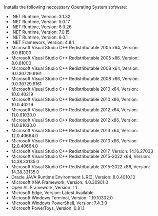 Installs the following neccessary Operating System software:

- .NET Runtime, Version: 3.1.32
- .NET Runtime, Version: 5.0.17
- .NET Runtime, Version: 6.0.26
- .NET Runtime, Version: 7.0.15
- .NET Runtime, Version: 8.0.1
- .NET Framework, Version: 4.8.1
- Microsoft Visual Studio C++ Redistributable 2005 x64, Version: 8.0.61000
- Microsoft Visual Studio C++ Redistributable 2005 x86, Version: 8.0.61000
- Microsoft Visual Studio C++ Redistributable 2008 x64, Version: 9.0.30729.6161
- Microsoft Visual Studio C++ Redistributable 2008 x86, Version: 9.0.30729.6161
- Microsoft Visual Studio C++ Redistributable 2010 x64, Version: 10.0.40219
- Microsoft Visual Studio C++ Redistributable 2010 x86, Version: 10.0.40219
- Microsoft Visual Studio C++ Redistributable 2012 x64, Version: 11.0.61030.0
- Microsoft Visual Studio C++ Redistributable 2012 x86, Version: 11.0.61030.0
- Microsoft Visual Studio C++ Redistributable 2013 x64, Version: 12.0.40664.0
- Microsoft Visual Studio C++ Redistributable 2013 x86, Version: 12.0.40664.0
- Microsoft Visual Studio C++ Redistributable 2017, Version: 14.16.27033
- Microsoft Visual Studio C++ Redistributable 2015-2022 x64, Version: 14.38.33135.0
- Microsoft Visual Studio C++ Redistributable 2015-2022 x86, Version: 14.38.33135.0
- Oracle JAVA Runtime Environment (JRE), Version: 8.0.4010.10
- Microsoft XNA Framework, Version: 4.0.30901.0
- Open AL Framework, Version: 1.1
- Microsoft Edge, Version: Latest Available
- Microsoft Windows Terminal, Version: 1.19.10302.0
- Microsoft Windows PowerShell, Version: 7.4.3.0
- Microsoft PowerToys, Version: 0.81.1
